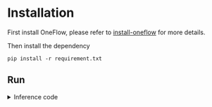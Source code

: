 # Installation
First install OneFlow, please refer to [install-oneflow](https://github.com/Oneflow-Inc/oneflow#install-oneflow) for more details.

Then install the dependency
```Shell
pip install -r requirement.txt
```


## Run

<details>
<summary>Inference code</summary>
We take the fcn as an example to show how to test the model.

```Shell
cd cv/Neural_Style_Transfer
bash neural_style.sh
```
</details>
